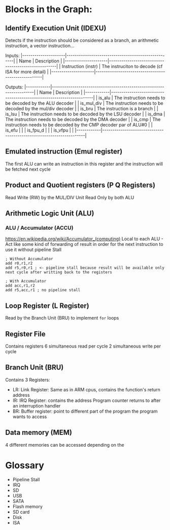 # Blocks in the Graph:

## Identify Execution Unit (IDEXU)
Detects if the instruction should be considered as a branch, an arithmetic
instruction, a vector instruction...

Inputs:
|---------------------|----------------------------------------------------|
| Name                | Description                                        |
|---------------------|----------------------------------------------------|
| Instruction (instr) | The instruciton to decode (cf ISA for more detail) |
|---------------------|----------------------------------------------------|

Outputs:
|------------|---------------------------------------------------------------------|
| Name       | Description                                                         |
|------------|---------------------------------------------------------------------|
| is_alu     | The instruction needs to be decoded by the ALU  decoder             |
| is_mul_div | The instruction needs to be decoded by the mul/div decoder          |
| is_bru     | The instruction is a branch                                         |
| is_lsu     | The instruction needs to be decoded by the LSU decoder              |
| is_dma     | The instruction needs to be decoded by the DMA decoder              |
| is_cmp     | The instruction needs to be decoded by the CMP decoder par of ALU#0 |
| is_efu     |                                                                     |
| is_fpu_d   |                                                                     |
| is_vfpu    |                                                                     |
|------------|---------------------------------------------------------------------|


## Emulated instruction (Emul register)
The first ALU can write an instruction in this register and the instruction
will be fetched next cycle

## Product and Quotient registers (P Q Registers)
Read Write (RW) by the MUL/DIV Unit
Read Only by both ALU

## Arithmetic Logic Unit (ALU)

### ALU / Accumulator (ACCU)
<https://en.wikipedia.org/wiki/Accumulator_(computing)>
Local to each ALU - Act like some kind of forwarding of result in order for the
next instruction to use it without pipeline Stall
```
; Without Accumulator
add r0,r1,r2
add r5,r0,r1 ; <- pipeline stall because result will be available only next cycle after writting back to the registers

; With Accumulator
add acc,r1,r2
add r5,acc,r1 ; no pipeline stall
```

## Loop Register (L Register)
Read by the Branch Unit (BRU) to implement `for` loops


## Register File
Contains registers
6 simultaneous read per cycle
2 simultaneous write per cycle

## Branch Unit (BRU)
Contains 3 Registers:
 - LR: Link Register: Same as in ARM cpus, contains the function's return address
 - IR: IRQ Register: contains the address Program counter returns to after an interruption handler
 - BR: Buffer register: point to different part of the program the program wants to access

## Data memory (MEM)
4 different memories can be accessed depending on the 

# Glossary
 - Pipeline Stall
 - IRQ
 - SD
 - USB
 - SATA
 - Flash memory
 - SD card
 - Disk
 - ISA
